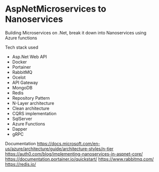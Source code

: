 # AspNetMicroservices to Nanoservices

Building Microservices on .Net, break it down into Nanoservices using Azure functions

Tech stack used 
- Asp.Net Web API 
- Docker 
- Portainer
- RabbitMQ 
- Ocelot 
- API Gateway
- MongoDB
- Redis
- Repository Pattern
- N-Layer architecture
- Clean architecture
- CQRS implementation
- SqlServer
- Azure Functions
- Dapper
- gRPC


Documentation
https://docs.microsoft.com/en-us/azure/architecture/guide/architecture-styles/n-tier
https://auth0.com/blog/implementing-nanoservices-in-aspnet-core/
https://documentation.portainer.io/quickstart/
https://www.rabbitmq.com/
https://redis.io/
